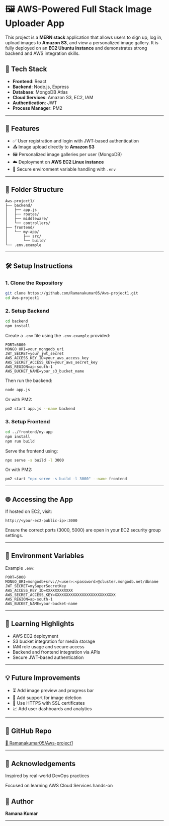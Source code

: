 
# 🖼️ AWS-Powered Full Stack Image Uploader App

This project is a **MERN stack** application that allows users to sign up, log in, upload images to **Amazon S3**, and view a personalized image gallery. It is fully deployed on an **EC2 Ubuntu instance** and demonstrates strong backend and AWS integration skills.

## 🔧 Tech Stack

* **Frontend**: React
* **Backend**: Node.js, Express
* **Database**: MongoDB Atlas
* **Cloud Services**: Amazon S3, EC2, IAM
* **Authentication**: JWT
* **Process Manager**: PM2

---

## 🚀 Features

* ✅ User registration and login with JWT-based authentication
* 📤 Image upload directly to **Amazon S3**
* 🖼️ Personalized image galleries per user (MongoDB)
* ☁️ Deployment on **AWS EC2 Linux instance**
* 🔐 Secure environment variable handling with `.env`

---

## 📁 Folder Structure

```
Aws-project1/
├── backend/
│   ├── app.js
│   ├── routes/
│   ├── middleware/
│   └── controllers/
├── frontend/
│   └── my-app/
│       ├── src/
│       └── build/
└── .env.example
```

---

## 🛠️ Setup Instructions

### 1. Clone the Repository

```bash
git clone https://github.com/Ramanakumar05/Aws-project1.git
cd Aws-project1
```

### 2. Setup Backend

```bash
cd backend
npm install
```

Create a `.env` file using the `.env.example` provided:

```env
PORT=5000
MONGO_URI=your_mongodb_uri
JWT_SECRET=your_jwt_secret
AWS_ACCESS_KEY_ID=your_aws_access_key
AWS_SECRET_ACCESS_KEY=your_aws_secret_key
AWS_REGION=ap-south-1
AWS_BUCKET_NAME=your_s3_bucket_name
```

Then run the backend:

```bash
node app.js
```

Or with PM2:

```bash
pm2 start app.js --name backend
```

### 3. Setup Frontend

```bash
cd ../frontend/my-app
npm install
npm run build
```

Serve the frontend using:

```bash
npx serve -s build -l 3000
```

Or with PM2:

```bash
pm2 start "npx serve -s build -l 3000" --name frontend
```

---

## 🌐 Accessing the App

If hosted on EC2, visit:

```
http://<your-ec2-public-ip>:3000
```

Ensure the correct ports (3000, 5000) are open in your EC2 security group settings.

---

## 🔐 Environment Variables

Example `.env`:

```env
PORT=5000
MONGO_URI=mongodb+srv://<user>:<password>@cluster.mongodb.net/dbname
JWT_SECRET=mySuperSecretKey
AWS_ACCESS_KEY_ID=XXXXXXXXXXXX
AWS_SECRET_ACCESS_KEY=XXXXXXXXXXXXXXXXXXXXXXXXXXX
AWS_REGION=ap-south-1
AWS_BUCKET_NAME=your-bucket-name
```

---

## 🧠 Learning Highlights

* AWS EC2 deployment
* S3 bucket integration for media storage
* IAM role usage and secure access
* Backend and frontend integration via APIs
* Secure JWT-based authentication

---

## 💡 Future Improvements

* ⏳ Add image preview and progress bar
* 🔄 Add support for image deletion
* 🔐 Use HTTPS with SSL certificates
* 📈 Add user dashboards and analytics

---

## 📎 GitHub Repo

[🔗 Ramanakumar05/Aws-project1](https://github.com/Ramanakumar05/Aws-project1)

---


## 🙌 Acknowledgements
Inspired by real-world DevOps practices

Focused on learning AWS Cloud Services hands-on


## 🙌 Author

**Ramana Kumar**

---
